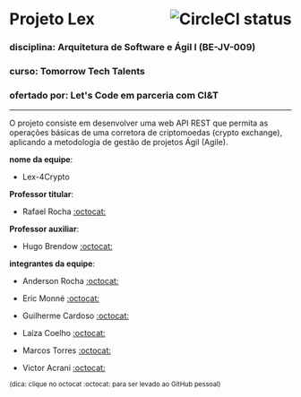 # Projeto Lex [<img align="right" alt="CircleCI status" src="https://circleci.com/gh/Lex-4Crypto/monolito.svg?style=svg"/>](https://circleci.com/gh/Lex-4Crypto/monolito)

### disciplina: Arquitetura de Software e Ágil I (BE-JV-009)
### curso: Tomorrow Tech Talents
### ofertado por: Let's Code em parceria com CI&T

---

O projeto consiste em desenvolver uma web API REST que permita as operações básicas de uma corretora de criptomoedas (crypto exchange), aplicando a metodologia de gestão de projetos Ágil (Agile).

**nome da equipe**:
- Lex-4Crypto

**Professor titular**:
- Rafael Rocha [:octocat:](https://github.com/rafarocha)

**Professor auxiliar**:
- Hugo Brendow [:octocat:](https://github.com/hugobrendow)

**integrantes da equipe**:
- Anderson Rocha [:octocat:](https://github.com/andersonrocha81)

- Eric Monné [:octocat:](https://github.com/ericmonne)

- Guilherme Cardoso [:octocat:](https://github.com/glottocardoso)

- Laíza Coelho [:octocat:](https://github.com/laizacoelho)

- Marcos Torres [:octocat:](https://github.com/marcmam2)

- Victor Acrani [:octocat:](https://github.com/Victor-Acrani)

<sub>(dica: clique no octocat :octocat: para ser levado ao GitHub pessoal)</sub>
